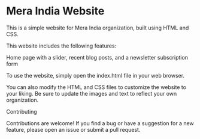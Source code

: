 # Mera India Website

This is a simple website for Mera India organization, built using HTML and CSS.

This website includes the following features:

Home page with a slider, recent blog posts, and a newsletter subscription form

To use the website, simply open the index.html file in your web browser.

You can also modify the HTML and CSS files to customize the website to your liking. Be sure to update the images and text to reflect your own organization.

Contributing

Contributions are welcome! If you find a bug or have a suggestion for a new feature, please open an issue or submit a pull request.


